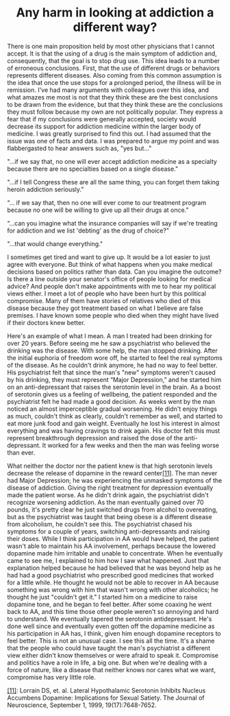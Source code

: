<h1><center>Any harm in looking at addiction a different way?</center></h1>

There is one main proposition held by most other physicians that I cannot accept. It is that the using of a drug is the main symptom of addiction and, consequently, that the goal is to stop drug use. This idea leads to a number of erroneous conclusions. First, that the use of different drugs or behaviors represents different diseases. Also coming from this common assumption is the idea that once the use stops for a prolonged period, the illness will be in remission. I've had many arguments with colleagues over this idea, and what amazes me most is not that they think these are the best conclusions to be drawn from the evidence, but that they think these are the conclusions they must follow because my own are not politically popular. They express a fear that if my conclusions were generally accepted, society would decrease its support for addiction medicine within the larger body of medicine. I was greatly surprised to find this out. I had assumed that the issue was one of facts and data. I was prepared to argue my point and was flabbergasted to hear answers such as, "yes but..."

"...if we say that, no one will ever accept addiction medicine as a specialty because there are no specialties based on a single disease."

"...if I tell Congress these are all the same thing, you can forget them taking heroin addiction seriously."

“… if we say that, then no one will ever come to our treatment program because no one will be willing to give up all their drugs at once.”

“...can you imagine what the insurance companies will say if we're treating for addiction and we list 'debting' as the drug of choice?"

"...that would change everything."

I sometimes get tired and want to give up. It would be a lot easier to just agree with everyone. But think of what happens when you make medical decisions based on politics rather than data. Can you imagine the outcome? Is there a line outside your senator's office of people looking for medical advice? And people don't make appointments with me to hear my political views either. I meet a lot of people who have been hurt by this political compromise. Many of them have stories of relatives who died of this disease because they got treatment based on what I believe are false premises. I have known some people who died when they might have lived if their doctors knew better.

Here's an example of what I mean. A man I treated had been drinking for over 20 years. Before seeing me he saw a psychiatrist who believed the drinking was the disease. With some help, the man stopped drinking. After the initial euphoria of freedom wore off, he started to feel the real symptoms of the disease. As he couldn't drink anymore, he had no way to feel better. His psychiatrist felt that since the man's "new" symptoms weren't caused by his drinking, they must represent “Major Depression,” and he started him on an anti-depressant that raises the serotonin level in the brain. As a boost of serotonin gives us a feeling of wellbeing, the patient responded and the psychiatrist felt he had made a good decision. As weeks went by the man noticed an almost imperceptible gradual worsening. He didn't enjoy things as much, couldn't think as clearly, couldn't remember as well, and started to eat more junk food and gain weight. Eventually he lost his interest in almost everything and was having cravings to drink again. His doctor felt this must represent breakthrough depression and raised the dose of the anti-depressant. It worked for a few weeks and then the man was feeling worse than ever.

What neither the doctor nor the patient knew is that high serotonin levels decrease the release of dopamine in the reward center<a name="ref11" href="#foot11">[11]</a>. The man never had Major Depression; he was experiencing the unmasked symptoms of the disease of addiction. Giving the right treatment for depression eventually made the patient worse. As he didn't drink again, the psychiatrist didn't recognize worsening addiction. As the man eventually gained over 70 pounds, it's pretty clear he just switched drugs from alcohol to overeating, but as the psychiatrist was taught that being obese is a different disease from alcoholism, he couldn't see this. The psychiatrist chased his symptoms for a couple of years, switching anti-depressants and raising their doses. While I think participation in AA would have helped, the patient wasn't able to maintain his AA involvement, perhaps because the lowered dopamine made him irritable and unable to concentrate. When he eventually came to see me, I explained to him how I saw what happened. Just that explanation helped because he had believed that he was beyond help as he had had a good psychiatrist who prescribed good medicines that worked for a little while. He thought he would not be able to recover in AA because something was wrong with him that wasn't wrong with other alcoholics; he thought he just "couldn't get it." I started him on a medicine to raise dopamine tone, and he began to feel better. After some coaxing he went back to AA, and this time those other people weren't so annoying and hard to understand. We eventually tapered the serotonin antidepressant. He's done well since and eventually even gotten off the dopamine medicine as his participation in AA has, I think, given him enough dopamine receptors to feel better. This is not an unusual case. I see this all the time. It's a shame that the people who could have taught the man's psychiatrist a different view either didn't know themselves or were afraid to speak it. Compromise and politics have a role in life, a big one. But when we're dealing with a force of nature, like a disease that neither knows nor cares what we want, compromise has very little role.

<a name="foot11" href="#ref11">[11]</a>: Lorrain DS, et. al. Lateral Hypothalamic Serotonin Inhibits Nucleus Accumbens Dopamine: Implications for Sexual Satiety. The Journal of Neuroscience, September 1, 1999, 19(17):7648-7652.
